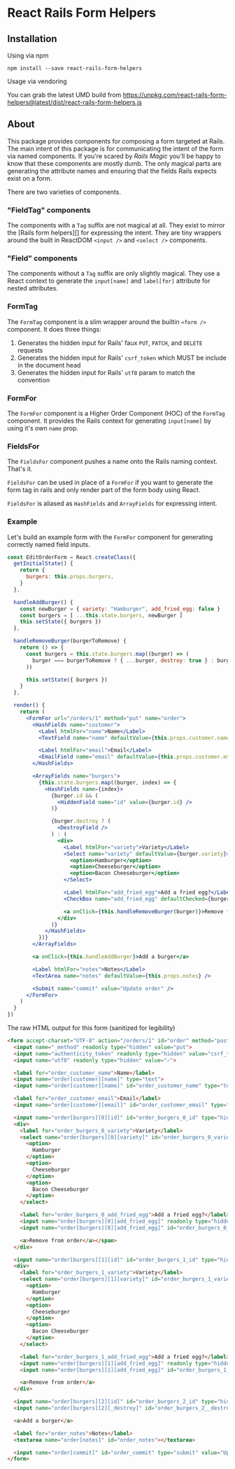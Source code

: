 # React Rails Form Helpers

## Installation

Using via npm

```
npm install --save react-rails-form-helpers
```

Usage via vendoring

You can grab the latest UMD build from https://unpkg.com/react-rails-form-helpers@latest/dist/react-rails-form-helpers.js

## About

This package provides components for composing a form targeted at Rails.
The main intent of this package is for communicating the intent of the form via named components.
If you're scared by *Rails Magic* you'll be happy to know that these components are mostly dumb.
The only magical parts are generating the attribute names and ensuring that the fields Rails expects exist on a form.

There are two varieties of components.

### "FieldTag" components

 The components with a `Tag` suffix are not magical at all.
 They exist to mirror the [Rails form helpers][] for expressing the intent.
 They are tiny wrappers around the built in ReactDOM `<input />` and `<select />` components.

### "Field" components

 The components without a `Tag` suffix are only slightly magical.
 They use a React context to generate the `input[name]` and `label[for]` attribute for nested attributes.

### FormTag

The `FormTag` component is a slim wrapper around the builtin `<form />` component.
It does three things:

1. Generates the hidden input for Rails' faux `PUT`, `PATCH`, and `DELETE` requests
2. Generates the hidden input for Rails' `csrf_token` which MUST be include in the document head
3. Generates the hidden input for Rails' `utf8` param to match the convention

### FormFor

The `FormFor` component is a Higher Order Component (HOC) of the `FormTag` component.
It provides the Rails context for generating `input[name]` by using it's own `name` prop.

### FieldsFor

The `FieldsFor` component pushes a name onto the Rails naming context.
That's it.

`FieldsFor` can be used in place of a `FormFor` if you want to generate the form tag in rails and only render part of the form body using React.

`FieldsFor` is aliased as `HashFields` and `ArrayFields` for expressing intent.

### Example

Let's build an example form with the `FormFor` component for generating correctly named field inputs.

```jsx
const EditOrderForm = React.createClass({
  getInitialState() {
    return {
      burgers: this.props.burgers,
    }
  },

  handleAddBurger() {
    const newBurger = { variety: "Hamburger", add_fried_egg: false }
    const burgers = [ ...this.state.burgers, newBurger ]
    this.setState({ burgers })
  },

  handleRemoveBurger(burgerToRemove) {
    return () => {
      const burgers = this.state.burgers.map((burger) => (
        burger === burgerToRemove ? { ...burger, destroy: true } : burger
      ))

      this.setState({ burgers })
    }
  },

  render() {
    return (
      <FormFor url="/orders/1" method="put" name="order">
        <HashFields name="customer">
          <Label htmlFor="name">Name</Label>
          <TextField name="name" defaultValue={this.props.customer.name} />

          <Label htmlFor="email">Email</Label>
          <EmailField name="email" defaultValue={this.props.customer.email} />
        </HashFields>

        <ArrayFields name="burgers">
          {this.state.burgers.map((burger, index) => {
            <HashFields name={index}>
              {burger.id && (
                <HiddenField name="id" value={burger.id} />
              )}

              {burger.destroy ? (
                <DestroyField />
              ) : (
                <div>
                  <Label htmlFor="variety">Variety</Label>
                  <Select name="variety" defaultValue={burger.variety}>
                    <option>Hamburger</option>
                    <option>Cheeseburger</option>
                    <option>Bacon Cheeseburger</option>
                  </Select>

                  <Label htmlFor="add_fried_egg">Add a fried egg?</Label>
                  <CheckBox name="add_fried_egg" defaultChecked={burger.add_fried_egg} />

                  <a onClick={this.handleRemoveBurger(burger)}>Remove from order</a>
                </div>
              )}
            </HashFields>
          })}
        </ArrayFields>

        <a onClick={this.handleAddBurger}>Add a burger</a>

        <Label htmlFor="notes">Notes</Label>
        <TextArea name="notes" defaultValue={this.props.notes} />

        <Submit name="commit" value="Update order" />
      </FormFor>
    )
  }
})
```

The raw HTML output for this form (sanitized for legibility)

```html
<form accept-charset="UTF-8" action="/orders/1" id="order" method="post">
  <input name="_method" readonly type="hidden" value="put">
  <input name="authenticity_token" readonly type="hidden" value="csrf_token_from_head">
  <input name="utf8" readonly type="hidden" value="✓">

  <label for="order_customer_name">Name</label>
  <input name="order[customer][name]" type="text">
  <input name="order[customer][name]" id="order_customer_name" type="text">

  <label for="order_customer_email">Email</label>
  <input name="order[customer][email]" id="order_customer_email" type="email">

  <input name="order[burgers][0][id]" id="order_burgers_0_id" type="hidden" value="1">
  <div>
    <label for="order_burgers_0_variety">Variety</label>
    <select name="order[burgers][0][variety]" id="order_burgers_0_variety">
      <option>
        Hamburger
      </option>
      <option>
        Cheeseburger
      </option>
      <option>
        Bacon Cheeseburger
      </option>
    </select>

    <label for="order_burgers_0_add_fried_egg">Add a fried egg?</label>
    <input name="order[burgers][0][add_fried_egg]" readonly type="hidden" value="0">
    <input name="order[burgers][0][add_fried_egg]" id="order_burgers_0_add_fried_egg" type="checkbox" value="1">

    <a>Remove from order</a></span>
  </div>

  <input name="order[burgers][1][id]" id="order_burgers_1_id" type="hidden" value="2">
  <div>
    <label for="order_burgers_1_variety">Variety</label>
    <select name="order[burgers][1][variety]" id="order_burgers_1_variety">
      <option>
        Hamburger
      </option>
      <option>
        Cheeseburger
      </option>
      <option>
        Bacon Cheeseburger
      </option>
    </select>

    <label for="order_burgers_1_add_fried_egg">Add a fried egg?</label>
    <input name="order[burgers][1][add_fried_egg]" readonly type="hidden" value="0">
    <input name="order[burgers][1][add_fried_egg]" id="order_burgers_1_add_fried_egg" type="checkbox" value="1">

    <a>Remove from order</a>
  </div>

  <input name="order[burgers][2][id]" id="order_burgers_2_id" type="hidden" value="3">
  <input name="order[burgers][2][_destroy]" id="order_burgers_2__destroy" type="hidden" value="1">

  <a>Add a burger</a>

  <label for="order_notes">Notes</label>
  <textarea name="order[notes]" id="order_notes"></textarea>

  <input name="order[commit]" id="order_commit" type="submit" value="Update order">
</form>
```
